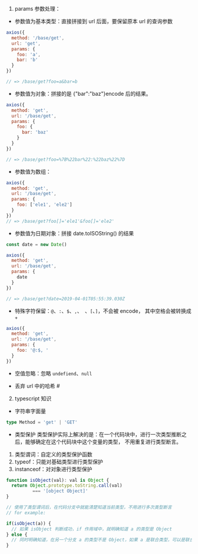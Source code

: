 1. params 参数处理：
- 参数值为基本类型：直接拼接到 url 后面，要保留原本 url 的查询参数
```javascript
axios({
  method: '/base/get',
  url: 'get',
  params: {
    foo: 'a',
    bar: 'b'
  }
})

// => /base/get?foo=a&bar=b
```
- 参数值为对象：拼接的是 {"bar":"baz"}encode 后的结果。
```javascript
axios({
  method: 'get',
  url: '/base/get',
  params: {
    foo: {
      bar: 'baz'
    }
  }
})

// => /base/get?foo=%7B%22bar%22:%22baz%22%7D
```

- 参数值为数组：
```javascript
axios({
  method: 'get',
  url: '/base/get',
  params: {
    foo: ['ele1', 'ele2']
  }
})
// => /base/get?foo[]='ele1'&foo[]='ele2'
```
- 参数值为日期对象：拼接 date.toISOString() 的结果
```javascript
const date = new Date()

axios({
  method: 'get',
  url: '/base/get',
  params: {
    date
  }
})

// => /base/get?date=2019-04-01T05:55:39.030Z
```

- 特殊字符保留：```@```、```:```、```$```、```,```、``` ```、```[```、```]```，不会被 encode，
其中空格会被转换成 ```+```
```javascript
axios({
  method: 'get',
  url: '/base/get',
  params: {
    foo: '@:$, '
  }
})
```

- 空值忽略：忽略 ```undefiend```、```null```

- 丢弃 url 中的哈希 #


2. typescript 知识
- 字符串字面量
```typescript
type Method = 'get' | 'GET'
```
- 类型保护
类型保护实际上解决的是：在一个代码块中，进行一次类型推断之后，能够确定在这个代码块中这个变量的类型，
不用重复进行类型断言。

1. 类型谓词：自定义的类型保护函数
2. typeof：只能对基础类型进行类型保护
3. instanceof：对对象进行类型保护
```typescript
function isObject(val): val is Object {
  return Object.prototype.toString.call(val) 
          === '[object Object]'
}

// 使用了类型谓词后，在代码分支中就能清楚知道当前类型，不用进行多次类型断言
// for example:

if(isObject(a)) {
  // 如果 isObject 判断成功，if 作用域中，就明确知道 a 的类型是 Object
} else {
  // 同时明确知道，在另一个分支 a 的类型不是 Object，如果 a 是联合类型，可以是联合类型的其他类型。
}
```